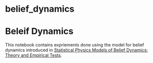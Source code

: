 # belief_dynamics
# Beleif Dynamics 
This notebook contains expriements done using the model for belief dynamics introduced in [Statistical Physics Models of Belief Dynamics: Theory and Empirical Tests](https://arxiv.org/abs/1706.02287). 